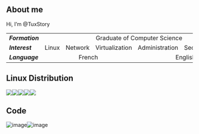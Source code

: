 ## About me

Hi, I’m @TuxStory
<table>
  <tr>
    <td><b><i>Formation</i></b></td>
    <td colspan="6" align=center>Graduate of Computer Science</td>
  </tr>
  <tr>
    <td><b><i>Interest</i></b></td>
    <td> Linux </td> 
    <td> Network </td>
    <td> Virtualization </td>
    <td> Administration </td>
    <td> Security<td>Coding </td>
  <tr>
    <td><b><i>Language</i></b></td>
    <td colspan="3" align=center> French</td>
    <td colspan="3" align=center> English</td>
  </tr>
</table>
<!---
TuxStory/TuxStory is a ✨ special ✨ repository because its `README.md` (this file) appears on your GitHub profile.
You can click the Preview link to take a look at your changes.
--->

## Linux Distribution

<img src="https://img.shields.io/badge/Debian-A81D33?style=for-the-badge&logo=debian&logoColor=white" /><img src="https://img.shields.io/badge/Linux_Mint-87CF3E?style=for-the-badge&logo=linux-mint&logoColor=white" /><img src="https://img.shields.io/badge/Kali_Linux-557C94?style=for-the-badge&logo=kali-linux&logoColor=white" /><img src="https://img.shields.io/badge/Red%20Hat-EE0000?style=for-the-badge&logo=redhat&logoColor=white" /><img src="https://img.shields.io/badge/Fedora-294172?style=for-the-badge&logo=fedora&logoColor=white" />

## Code    

![image](https://img.shields.io/badge/Python-FFD43B?style=for-the-badge&logo=python&logoColor=blue)![image](https://img.shields.io/badge/Shell_Script-121011?style=for-the-badge&logo=gnu-bash&logoColor=white)
